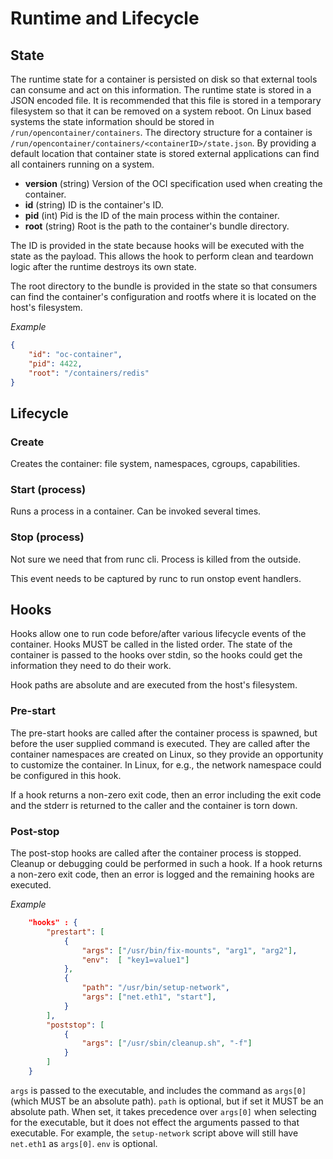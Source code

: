 # Runtime and Lifecycle

## State

The runtime state for a container is persisted on disk so that external tools can consume and act on this information.
The runtime state is stored in a JSON encoded file.
It is recommended that this file is stored in a temporary filesystem so that it can be removed on a system reboot.
On Linux based systems the state information should be stored in `/run/opencontainer/containers`.
The directory structure for a container is `/run/opencontainer/containers/<containerID>/state.json`.
By providing a default location that container state is stored external applications can find all containers running on a system.

* **version** (string) Version of the OCI specification used when creating the container.
* **id** (string) ID is the container's ID.
* **pid** (int) Pid is the ID of the main process within the container.
* **root** (string) Root is the path to the container's bundle directory.

The ID is provided in the state because hooks will be executed with the state as the payload.
This allows the hook to perform clean and teardown logic after the runtime destroys its own state.

The root directory to the bundle is provided in the state so that consumers can find the container's configuration and rootfs where it is located on the host's filesystem.

*Example*

```json
{
    "id": "oc-container",
    "pid": 4422,
    "root": "/containers/redis"
}
```

## Lifecycle

### Create

Creates the container: file system, namespaces, cgroups, capabilities.

### Start (process)

Runs a process in a container.
Can be invoked several times.

### Stop (process)

Not sure we need that from runc cli.
Process is killed from the outside.

This event needs to be captured by runc to run onstop event handlers.

## Hooks

Hooks allow one to run code before/after various lifecycle events of the container.
Hooks MUST be called in the listed order.
The state of the container is passed to the hooks over stdin, so the hooks could get the information they need to do their work.

Hook paths are absolute and are executed from the host's filesystem.

### Pre-start

The pre-start hooks are called after the container process is spawned, but before the user supplied command is executed.
They are called after the container namespaces are created on Linux, so they provide an opportunity to customize the container.
In Linux, for e.g., the network namespace could be configured in this hook.

If a hook returns a non-zero exit code, then an error including the exit code and the stderr is returned to the caller and the container is torn down.

### Post-stop

The post-stop hooks are called after the container process is stopped.
Cleanup or debugging could be performed in such a hook.
If a hook returns a non-zero exit code, then an error is logged and the remaining hooks are executed.

*Example*

```json
    "hooks" : {
        "prestart": [
            {
                "args": ["/usr/bin/fix-mounts", "arg1", "arg2"],
                "env":  [ "key1=value1"]
            },
            {
                "path": "/usr/bin/setup-network",
                "args": ["net.eth1", "start"],
            }
        ],
        "poststop": [
            {
                "args": ["/usr/sbin/cleanup.sh", "-f"]
            }
        ]
    }
```

`args` is passed to the executable, and includes the command as `args[0]` (which MUST be an absolute path).
`path` is optional, but if set it MUST be an absolute path.
When set, it takes precedence over `args[0]` when selecting for the executable, but it does not effect the arguments passed to that executable.
For example, the `setup-network` script above will still have `net.eth1` as `args[0]`.
`env` is optional.

